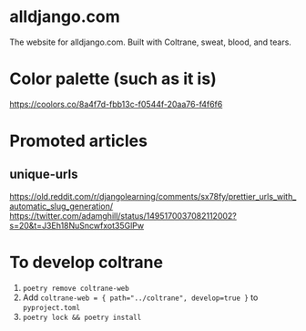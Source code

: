 # alldjango.com

The website for alldjango.com. Built with Coltrane, sweat, blood, and tears.

# Color palette (such as it is)

https://coolors.co/8a4f7d-fbb13c-f0544f-20aa76-f4f6f6

# Promoted articles

## unique-urls

https://old.reddit.com/r/djangolearning/comments/sx78fy/prettier_urls_with_automatic_slug_generation/
https://twitter.com/adamghill/status/1495170037082112002?s=20&t=J3Eh18NuSncwfxot35GlPw

# To develop coltrane

1. `poetry remove coltrane-web`
1. Add `coltrane-web = { path="../coltrane", develop=true }` to `pyproject.toml`
1. `poetry lock && poetry install`
